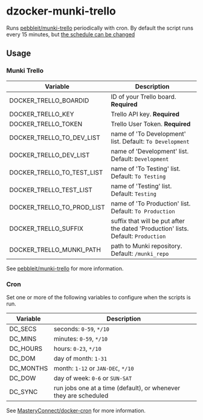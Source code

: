 dzocker-munki-trello
====================

Runs [pebbleit/munki-trello](https://hub.docker.com/r/pebbleit/munki-trello)
periodically with cron. By default the script runs every 15 minutes, but [the
schedule can be changed](#cron)

Usage
-----

### Munki Trello

Variable                    | Description
--------------------------- | -----------------------------------------
DOCKER_TRELLO_BOARDID       | ID of your Trello board. **Required**
DOCKER_TRELLO_KEY           | Trello API key. **Required**
DOCKER_TRELLO_TOKEN         | Trello User Token. **Required**
DOCKER_TRELLO_TO_DEV_LIST   | name of 'To Development' list. Default: `To Development`
DOCKER_TRELLO_DEV_LIST      | name of 'Development' list.  Default: `Development`
DOCKER_TRELLO_TO_TEST_LIST  | name of 'To Testing' list. Default: `To Testing`
DOCKER_TRELLO_TEST_LIST     | name of 'Testing' list. Default: `Testing`
DOCKER_TRELLO_TO_PROD_LIST  | name of 'To Production' list. Default: `To Production`
DOCKER_TRELLO_SUFFIX        | suffix that will be put after the dated 'Production' lists. Default: `Production`
DOCKER_TRELLO_MUNKI_PATH    | path to Munki repository. Default: `/munki_repo`

See [pebbleit/munki-trello](https://github.com/pebbleit/docker-munki-trello) for
more information.

### Cron

Set one or more of the following variables to configure when the scripts is run.

Variable  | Description
--------- | -----------------------
DC_SECS   | seconds: `0-59`, `*/10`
DC_MINS   | minutes: `0-59`, `*/10`
DC_HOURS  | hours: `0-23`, `*/10`
DC_DOM    | day of month: `1-31`
DC_MONTHS | month: `1-12` or `JAN-DEC`, `*/10`
DC_DOW    | day of week: `0-6` or `SUN-SAT`
DC_SYNC   | run jobs one at a time (default), or whenever they are scheduled

See [MasteryConnect/docker-cron](https://github.com/MasteryConnect/docker-cron)
for more information.
